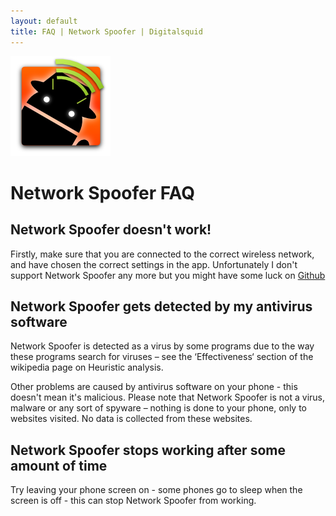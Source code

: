 ```yaml
---
layout: default
title: FAQ | Network Spoofer | Digitalsquid
---
```

<object class="float-right" type="image/svg+xml" data="/img/home/netspoof.svg"><img src="/img/home/netspoof.png"></object>
# Network Spoofer FAQ

## Network Spoofer doesn't work!

Firstly, make sure that you are connected to the correct wireless network, and
have chosen the correct settings in the app. Unfortunately I don't support
Network Spoofer any more but you might have some luck on
[Github](https://github.com/w-shackleton/android-netspoof/issues)

## Network Spoofer gets detected by my antivirus software

Network Spoofer is detected as a virus by some programs due to the way these
programs search for viruses – see the ‘Effectiveness‘ section of the wikipedia
page on Heuristic analysis.

Other problems are caused by antivirus software on your phone - this doesn't
mean it's malicious. Please note that Network Spoofer is not a virus, malware
or any sort of spyware – nothing is done to your phone, only to websites
visited. No data is collected from these websites.

## Network Spoofer stops working after some amount of time

Try leaving your phone screen on - some phones go to sleep when the screen is
off - this can stop Network Spoofer from working.
